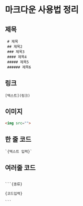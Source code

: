 # 마크다운 사용법 정리

## 제목

```
 # 제목
 ## 제목2
 ### 제목3
 #### 제목4
 ##### 제목5
 ###### 제목6
```

## 링크

```
[텍스트](링크)
```

## 이미지

```html
<img src="">
```

## 한 줄 코드

```
`{텍스트 입력}`
```

## 여러줄 코드

<code>
```{종류} <br>
{코드입력} <br>
```             
</code>
